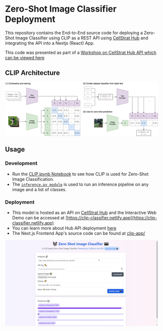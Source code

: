 # Zero-Shot Image Classifier Deployment

This repository contains the End-to-End source code for deploying a Zero-Shot Image Classifier using CLIP as a REST API using [CellStrat Hub](https://cellstrathub.com) and integrating the API into a Nextjs (React) App.

This code was presented as part of a [Workshop on CellStrat Hub API which can be viewed here](https://www.youtube.com/watch?v=DsruvxMAULU)

## CLIP Architecture

![CLIP](CLIP.jpg)

## Usage

### Development

- Run the [CLIP.ipynb Notebook](model_src/CLIP.ipynb) to see how CLIP is used for Zero-Shot Image Classification.
- The [`inference.py module`](model_src/inference.py) is used to run an inference pipeline on any image and a list of classes.

### Deployment

- This model is hosted as an API on [CellStrat Hub](https://cellstrathub.com/) and the Interactive Web Demo can be accessed at [https://clip-classifier.netlify.app](https://clip-classifier.netlify.app)
- You can learn more about Hub API deployment [here](https://docs.cellstrathub.com/hubapi%20deployment%20%F0%9F%9A%80/quickstart/)
- The Next.js Frontend App's source code can be found at [clip-app/](clip-app/)

![web-app](web-app.jpg)
